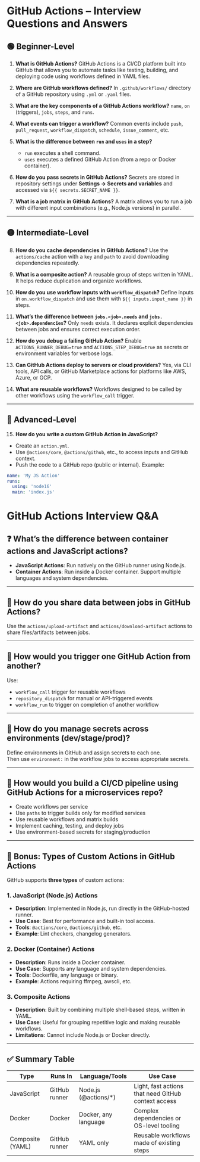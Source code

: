 # GitHub Actions – Interview Questions and Answers

## 🟢 Beginner-Level

1. **What is GitHub Actions?**
   GitHub Actions is a CI/CD platform built into GitHub that allows you to automate tasks like testing, building, and deploying code using workflows defined in YAML files.

2. **Where are GitHub workflows defined?**
   In `.github/workflows/` directory of a GitHub repository using `.yml` or `.yaml` files.

3. **What are the key components of a GitHub Actions workflow?**
   `name`, `on` (triggers), `jobs`, `steps`, and `runs`.

4. **What events can trigger a workflow?**
   Common events include `push`, `pull_request`, `workflow_dispatch`, `schedule`, `issue_comment`, etc.

5. **What is the difference between `run` and `uses` in a step?**

   * `run` executes a shell command.
   * `uses` executes a defined GitHub Action (from a repo or Docker container).

6. **How do you pass secrets in GitHub Actions?**
   Secrets are stored in repository settings under **Settings → Secrets and variables** and accessed via `${{ secrets.SECRET_NAME }}`.

7. **What is a job matrix in GitHub Actions?**
   A matrix allows you to run a job with different input combinations (e.g., Node.js versions) in parallel.

---

## 🟡 Intermediate-Level

8. **How do you cache dependencies in GitHub Actions?**
   Use the `actions/cache` action with a `key` and `path` to avoid downloading dependencies repeatedly.

9. **What is a composite action?**
   A reusable group of steps written in YAML. It helps reduce duplication and organize workflows.

10. **How do you use workflow inputs with `workflow_dispatch`?**
    Define inputs in `on.workflow_dispatch` and use them with `${{ inputs.input_name }}` in steps.

11. **What’s the difference between `jobs.<job>.needs` and `jobs.<job>.dependencies`?**
    Only `needs` exists. It declares explicit dependencies between jobs and ensures correct execution order.

12. **How do you debug a failing GitHub Action?**
    Enable `ACTIONS_RUNNER_DEBUG=true` and `ACTIONS_STEP_DEBUG=true` as secrets or environment variables for verbose logs.

13. **Can GitHub Actions deploy to servers or cloud providers?**
    Yes, via CLI tools, API calls, or GitHub Marketplace actions for platforms like AWS, Azure, or GCP.

14. **What are reusable workflows?**
    Workflows designed to be called by other workflows using the `workflow_call` trigger.

---

## 🔴 Advanced-Level

15. **How do you write a custom GitHub Action in JavaScript?**

* Create an `action.yml`.
* Use `@actions/core`, `@actions/github`, etc., to access inputs and GitHub context.
* Push the code to a GitHub repo (public or internal).
  Example:

```yaml
name: 'My JS Action'
runs:
  using: 'node16'
  main: 'index.js'
```
# GitHub Actions Interview Q&A

## ❓ What’s the difference between container actions and JavaScript actions?

- **JavaScript Actions**: Run natively on the GitHub runner using Node.js.
- **Container Actions**: Run inside a Docker container. Support multiple languages and system dependencies.

---

## 🔄 How do you share data between jobs in GitHub Actions?

Use the `actions/upload-artifact` and `actions/download-artifact` actions to share files/artifacts between jobs.

---

## 🔗 How would you trigger one GitHub Action from another?

Use:
- `workflow_call` trigger for reusable workflows
- `repository_dispatch` for manual or API-triggered events
- `workflow_run` to trigger on completion of another workflow

---

## 🔐 How do you manage secrets across environments (dev/stage/prod)?

Define environments in GitHub and assign secrets to each one.  
Then use `environment:` in the workflow jobs to access appropriate secrets.

---

## 🚀 How would you build a CI/CD pipeline using GitHub Actions for a microservices repo?

- Create workflows per service
- Use `paths` to trigger builds only for modified services
- Use reusable workflows and matrix builds
- Implement caching, testing, and deploy jobs
- Use environment-based secrets for staging/production

---

## 🧩 Bonus: Types of Custom Actions in GitHub Actions

GitHub supports **three types** of custom actions:

### 1. JavaScript (Node.js) Actions
- **Description**: Implemented in Node.js, run directly in the GitHub-hosted runner.
- **Use Case**: Best for performance and built-in tool access.
- **Tools**: `@actions/core`, `@actions/github`, etc.
- **Example**: Lint checkers, changelog generators.

### 2. Docker (Container) Actions
- **Description**: Runs inside a Docker container.
- **Use Case**: Supports any language and system dependencies.
- **Tools**: Dockerfile, any language or binary.
- **Example**: Actions requiring ffmpeg, awscli, etc.

### 3. Composite Actions
- **Description**: Built by combining multiple shell-based steps, written in YAML.
- **Use Case**: Useful for grouping repetitive logic and making reusable workflows.
- **Limitations**: Cannot include Node.js or Docker directly.

---

## ✅ Summary Table

| Type              | Runs In        | Language/Tools       | Use Case                                              |
|-------------------|----------------|-----------------------|--------------------------------------------------------|
| JavaScript         | GitHub runner  | Node.js (@actions/*)  | Light, fast actions that need GitHub context access    |
| Docker             | Docker         | Docker, any language  | Complex dependencies or OS-level tooling               |
| Composite (YAML)   | GitHub runner  | YAML only             | Reusable workflows made of existing steps              |
